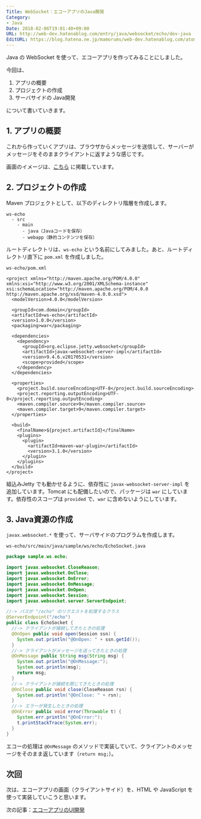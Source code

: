 ```yaml
---
Title: WebSocket：エコーアプリのJava開発
Category:
- Java
Date: 2018-02-06T19:01:40+09:00
URL: http://web-dev.hatenablog.com/entry/java/websocket/echo/dev-java
EditURL: https://blog.hatena.ne.jp/mamorums/web-dev.hatenablog.com/atom/entry/8599973812344377668
---
```


Java の WebSocket を使って、エコーアプリを作ってみることにしました。

今回は、

1. アプリの概要
2. プロジェクトの作成
3. サーバサイドの Java開発

について書いていきます。


## 1. アプリの概要
これから作っていくアプリは、ブラウザからメッセージを送信して、サーバーがメッセージをそのままクライアントに返すような感じです。

画面のイメージは、[こちら](/entry/java/websocket/echo/dev-ui) に掲載しています。


## 2. プロジェクトの作成
Maven プロジェクトとして、以下のディレクトリ階層を作成します。

```
ws-echo
  - src
    - main
      - java（Javaコードを保存）
      - webapp（静的コンテンツを保存）
```

ルートディレクトリは、`ws-echo` という名前にしてみました。あと、ルートディレクトリ直下に `pom.xml` を作成しました。

`ws-echo/pom.xml`

```
<project xmlns="http://maven.apache.org/POM/4.0.0" xmlns:xsi="http://www.w3.org/2001/XMLSchema-instance" xsi:schemaLocation="http://maven.apache.org/POM/4.0.0 http://maven.apache.org/xsd/maven-4.0.0.xsd">
  <modelVersion>4.0.0</modelVersion>

  <groupId>com.domain</groupId>
  <artifactId>ws-echo</artifactId>
  <version>1.0.0</version>
  <packaging>war</packaging>

  <dependencies>
    <dependency>
      <groupId>org.eclipse.jetty.websocket</groupId>
      <artifactId>javax-websocket-server-impl</artifactId>
      <version>9.4.6.v20170531</version>
      <scope>provided</scope>
    </dependency>
  </dependencies>

  <properties>
    <project.build.sourceEncoding>UTF-8</project.build.sourceEncoding>
    <project.reporting.outputEncoding>UTF-8</project.reporting.outputEncoding>
    <maven.compiler.source>9</maven.compiler.source>
    <maven.compiler.target>9</maven.compiler.target>
  </properties>

  <build>
    <finalName>${project.artifactId}</finalName>
    <plugins>
      <plugin>
        <artifactId>maven-war-plugin</artifactId>
        <version>3.1.0</version>
      </plugin>
    </plugins>
  </build>
</project>
```

組込みJetty でも動かせるように、依存性に `javax-websocket-server-impl` を追加しています。Tomcat にも配備したいので、パッケージは `war` にしています。依存性のスコープは `provided` で、`war` に含めないようにしています。


## 3. Java資源の作成
`javax.websocket.*` を使って、サーバサイドのプログラムを作成します。

`ws-echo/src/main/java/sample/ws/echo/EchoSocket.java`

```java
package sample.ws.echo;

import javax.websocket.CloseReason;
import javax.websocket.OnClose;
import javax.websocket.OnError;
import javax.websocket.OnMessage;
import javax.websocket.OnOpen;
import javax.websocket.Session;
import javax.websocket.server.ServerEndpoint;

//-> パスが "/echo" のリクエストを処理するクラス
@ServerEndpoint("/echo")
public class EchoSocket {
  //-> クライアントが接続してきたときの処理
  @OnOpen public void open(Session ssn) {
    System.out.println("@OnOpen: " + ssn.getId());
  }
  //-> クライアントがメッセージを送ってきたときの処理
  @OnMessage public String msg(String msg) {
    System.out.println("@OnMessage:");
    System.out.println(msg);
    return msg;
  }
  //-> クライアントが接続を閉じてきたときの処理
  @OnClose public void close(CloseReason rsn) {
    System.out.println("@OnClose: " + rsn);
  }
  //-> エラーが発生したときの処理
  @OnError public void error(Throwable t) {
    System.err.println("@OnError:");
    t.printStackTrace(System.err);
  }
}
```

エコーの処理は `@OnMessage` のメソッドで実装していて、クライアントのメッセージをそのまま返しています（`return msg;`）。


## 次回
次は、エコーアプリの画面（クライアントサイド）を、HTML や JavaScript を使って実装していこうと思います。

次の記事：[エコーアプリのUI開発](/entry/java/websocket/echo/dev-ui)
